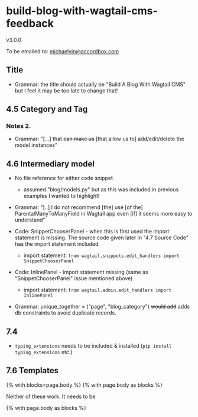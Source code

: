 # build-blog-with-wagtail-cms-feedback

v3.0.0

To be emailed to:
michaelyin@accordbox.com

## Title

-   Grammar: the title should actually be "Build A Blog With Wagtail CMS" but I feel it may be too late to change that!

## 4.5 Category and Tag

### Notes 2.

-   Grammar: "[...] that ~~can make us~~ [that allow us to] add/edit/delete the model instances"

## 4.6 Intermediary model

-   No file reference for either code snippet

    -   assumed "blog/models.py" but as this was included in previous examples I wanted to highlight!

-   Grammar: "[..] I do not recommend [the] use [of the] ParentalManyToManyField in Wagtail app even [if] it seems more easy to understand"

-   Code: SnippetChooserPanel - when this is first used the import statement is missing. The source code given later in "4.7 Source Code" has the import statement included.

    -   import statement: `from wagtail.snippets.edit_handlers import SnippetChooserPanel`

-   Code: InlinePanel - import statement missing (same as "SnippetChooserPanel" issue mentioned above)

    -   import statement: `from wagtail.admin.edit_handlers import InlinePanel`

-   Grammar: unique_together = ("page", "blog_category") ~~would add~~ adds db constraints to avoid duplicate records.

## 7.4

-   `typing_extensions` needs to be included & installed (`pip install typing_extensions` etc.)

## 7.6 Templates

{% with blocks=page.body %}
{% with page.body as blocks %}

Neither of these work. It needs to be

{% with page.body as blocks %}
